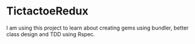# TictactoeRedux

I am using this project to learn about creating gems using bundler, better class design and TDD using Rspec.
